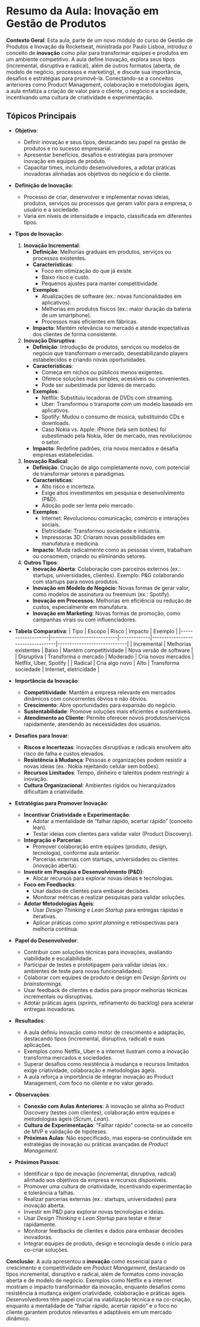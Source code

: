 # Resumo da Aula: Inovação em Gestão de Produtos

**Contexto Geral**: Esta aula, parte de um novo módulo do curso de Gestão de Produtos e Inovação da Rocketseat, ministrada por Paulo Lisboa, introduz o conceito de **inovação** como pilar para transformar equipes e produtos em um ambiente competitivo. A aula define inovação, explora seus tipos (incremental, disruptiva e radical), além de outros formatos (aberta, de modelo de negócio, processos e marketing), e discute sua importância, desafios e estratégias para promovê-la. Conectando-se a conceitos anteriores como Product Management, colaboração e metodologias ágeis, a aula enfatiza a criação de valor para o cliente, o negócio e a sociedade, incentivando uma cultura de criatividade e experimentação.

## Tópicos Principais

- **Objetivo**:
  - Definir inovação e seus tipos, destacando seu papel na gestão de produtos e no sucesso empresarial.
  - Apresentar benefícios, desafios e estratégias para promover inovação em equipes de produto.
  - Capacitar times, incluindo desenvolvedores, a adotar práticas inovadoras alinhadas aos objetivos do negócio e do cliente.

- **Definição de Inovação**:
  - Processo de criar, desenvolver e implementar novas ideias, produtos, serviços ou processos que geram valor para a empresa, o usuário e a sociedade.
  - Varia em níveis de intensidade e impacto, classificada em diferentes tipos.

- **Tipos de Inovação**:
  1. **Inovação Incremental**:
     - **Definição**: Melhorias graduais em produtos, serviços ou processos existentes.
     - **Características**:
       - Foco em otimização do que já existe.
       - Baixo risco e custo.
       - Pequenos ajustes para manter competitividade.
     - **Exemplos**:
       - Atualizações de software (ex.: novas funcionalidades em aplicativos).
       - Melhorias em produtos físicos (ex.: maior duração da bateria de um smartphone).
       - Processos mais eficientes em fábricas.
     - **Impacto**: Mantém relevância no mercado e atende expectativas dos clientes de forma consistente.
  2. **Inovação Disruptiva**:
     - **Definição**: Introdução de produtos, serviços ou modelos de negócio que transformam o mercado, desestabilizando players estabelecidos e criando novas oportunidades.
     - **Características**:
       - Começa em nichos ou públicos menos exigentes.
       - Oferece soluções mais simples, acessíveis ou convenientes.
       - Pode ser subestimada por líderes de mercado.
     - **Exemplos**:
       - Netflix: Substituiu locadoras de DVDs com streaming.
       - Uber: Transformou o transporte com um modelo baseado em aplicativos.
       - Spotify: Mudou o consumo de música, substituindo CDs e downloads.
       - Caso Nokia vs. Apple: iPhone (tela sem botões) foi subestimado pela Nokia, líder de mercado, mas revolucionou o setor.
     - **Impacto**: Redefine padrões, cria novos mercados e desafia empresas estabelecidas.
  3. **Inovação Radical**:
     - **Definição**: Criação de algo completamente novo, com potencial de transformar setores e paradigmas.
     - **Características**:
       - Alto risco e incerteza.
       - Exige altos investimentos em pesquisa e desenvolvimento (P&D).
       - Adoção pode ser lenta pelo mercado.
     - **Exemplos**:
       - Internet: Revolucionou comunicação, comércio e interações sociais.
       - Eletricidade: Transformou sociedade e indústria.
       - Impressoras 3D: Criaram novas possibilidades em manufatura e medicina.
     - **Impacto**: Muda radicalmente como as pessoas vivem, trabalham ou consomem, criando ou eliminando setores.
  4. **Outros Tipos**:
     - **Inovação Aberta**: Colaboração com parceiros externos (ex.: startups, universidades, clientes). Exemplo: P&G colaborando com startups para novos produtos.
     - **Inovação em Modelo de Negócio**: Novas formas de gerar valor, como modelos de assinatura ou freemium (ex.: Spotify).
     - **Inovação em Processos**: Melhorias em eficiência ou redução de custos, especialmente em manufatura.
     - **Inovação em Marketing**: Novas formas de promoção, como campanhas virais ou com influenciadores.

- **Tabela Comparativa**:
  | Tipo              | Escopo                     | Risco       | Impacto                          | Exemplo                     |
  |-------------------|----------------------------|-------------|----------------------------------|-----------------------------|
  | Incremental       | Melhorias existentes       | Baixo       | Mantém competitividade          | Nova versão de software     |
  | Disruptiva        | Transforma o mercado       | Moderado    | Cria novos mercados             | Netflix, Uber, Spotify      |
  | Radical           | Cria algo novo             | Alto        | Transforma sociedade            | Internet, eletricidade      |

- **Importância da Inovação**:
  - **Competitividade**: Mantém a empresa relevante em mercados dinâmicos com concorrentes óbvios e não óbvios.
  - **Crescimento**: Abre oportunidades para expansão do negócio.
  - **Sustentabilidade**: Promove soluções mais eficientes e sustentáveis.
  - **Atendimento ao Cliente**: Permite oferecer novos produtos/serviços rapidamente, atendendo às necessidades dos usuários.

- **Desafios para Inovar**:
  - **Riscos e Incertezas**: Inovações disruptivas e radicais envolvem alto risco de falha e custos elevados.
  - **Resistência à Mudança**: Pessoas e organizações podem resistir a novas ideias (ex.: Nokia rejeitando celular sem botões).
  - **Recursos Limitados**: Tempo, dinheiro e talentos podem restringir a inovação.
  - **Cultura Organizacional**: Ambientes rígidos ou hierarquizados dificultam a criatividade.

- **Estratégias para Promover Inovação**:
  - **Incentivar Criatividade e Experimentação**:
    - Adotar a mentalidade de “falhar rápido, acertar rápido” (conceito lean).
    - Testar ideias com clientes para validar valor (Product Discovery).
  - **Integração e Parcerias**:
    - Promover colaboração entre equipes (produto, design, tecnologia), conforme aula anterior.
    - Parcerias externas com startups, universidades ou clientes (inovação aberta).
  - **Investir em Pesquisa e Desenvolvimento (P&D)**:
    - Alocar recursos para explorar novas ideias e tecnologias.
  - **Foco em Feedbacks**:
    - Usar dados de clientes para embasar decisões.
    - Monitorar métricas e realizar pesquisas para validar soluções.
  - **Adotar Metodologias Ágeis**:
    - Usar *Design Thinking* e *Lean Startup* para entregas rápidas e iterativas.
    - Aplicar práticas como *sprint planning* e retrospectivas para melhoria contínua.

- **Papel do Desenvolvedor**:
  - Contribuir com soluções técnicas para inovações, avaliando viabilidade e escalabilidade.
  - Participar de testes e prototipagem para validar ideias (ex.: ambientes de teste para novas funcionalidades).
  - Colaborar com equipes de produto e design em *Design Sprints* ou *brainstormings*.
  - Usar feedback de clientes e dados para propor melhorias técnicas incrementais ou disruptivas.
  - Adotar práticas ágeis (*sprints*, refinamento do backlog) para acelerar entregas inovadoras.

- **Resultados**:
  - A aula definiu inovação como motor de crescimento e adaptação, destacando tipos (incremental, disruptiva, radical) e suas aplicações.
  - Exemplos como Netflix, Uber e a internet ilustram como a inovação transforma mercados e sociedades.
  - Superar desafios como resistência à mudança e recursos limitados exige criatividade, colaboração e metodologias ágeis.
  - A aula reforça a importância de integrar inovação ao Product Management, com foco no cliente e no valor gerado.

- **Observações**:
  - **Conexão com Aulas Anteriores**: A inovação se alinha ao Product Discovery (testes com clientes), colaboração entre equipes e metodologias ágeis (*Scrum*, *Lean*).
  - **Cultura de Experimentação**: “Falhar rápido” conecta-se ao conceito de MVP e validação de hipóteses.
  - **Próximas Aulas**: Não especificado, mas espera-se continuidade em estratégias de inovação ou práticas avançadas de *Product Management*.

- **Próximos Passos**:
  - Identificar o tipo de inovação (incremental, disruptiva, radical) alinhado aos objetivos da empresa e recursos disponíveis.
  - Promover uma cultura de criatividade, incentivando experimentação e tolerância a falhas.
  - Realizar parcerias externas (ex.: startups, universidades) para inovação aberta.
  - Investir em P&D para explorar novas tecnologias e ideias.
  - Usar *Design Thinking* e *Lean Startup* para testar e iterar rapidamente.
  - Monitorar feedbacks de clientes e dados para embasar decisões inovadoras.
  - Integrar equipes de produto, design e tecnologia desde o início para co-criar soluções.

**Conclusão**: A aula apresentou a **inovação** como essencial para o crescimento e competitividade em *Product Management*, destacando os tipos incremental, disruptivo e radical, além de formatos como inovação aberta e de modelo de negócio. Exemplos como Netflix e a internet mostram o impacto transformador da inovação, enquanto desafios como resistência à mudança exigem criatividade, colaboração e práticas ágeis. Desenvolvedores têm papel crucial na viabilização técnica e na co-criação, enquanto a mentalidade de “falhar rápido, acertar rápido” e o foco no cliente garantem produtos relevantes e adaptáveis em um mercado dinâmico.